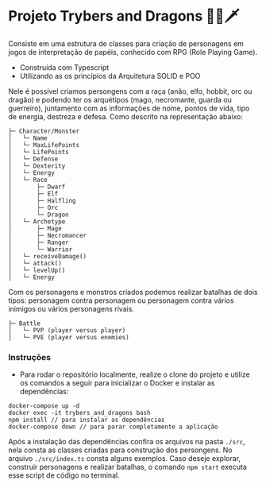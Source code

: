 # Projeto Trybers and Dragons 🏹🐲🗡

Consiste em uma estrutura de classes para criação de personagens em jogos de interpretação de papéis, conhecido com RPG (Role Playing Game).

* Construída com Typescript
* Utilizando as os princípios da Arquitetura SOLID e POO

Nele é possível criamos persongens com a raça (anão, elfo, hobbit, orc ou dragão) e podendo ter os arquétipos (mago, necromante, guarda ou guerreiro), juntamento com as informações de nome, pontos de vida, tipo de energia, destreza e defesa. Como descrito na representação abaixo:

```
├─ Character/Monster
│   └─ Name
│   └─ MaxLifePoints
│   └─ LifePoints
│   └─ Defense
│   └─ Dexterity
│   └─ Energy
│   └─ Race
│       ├─ Dwarf
│       ├─ Elf
│       ├─ Halfling
│       ├─ Orc
│       └─ Dragon
│   └─ Archetype
│       ├─ Mage
│       ├─ Necromancer
│       ├─ Ranger
│       └─ Warrior
│   └─ receiveDamage()
│   └─ attack()
│   └─ levelUp()
│   └─ Energy
```
Com os personagens e monstros criados podemos realizar batalhas de dois tipos: personagem contra personagem ou personagem contra vários inimigos ou vários personagens rivais.

```
├─ Battle
│   └─ PVP (player versus player)
│   └─ PVE (player versus enemies)
```

### Instruções

- Para rodar o repositório localmente, realize o clone do projeto e utilize os comandos a seguir para inicializar o Docker e instalar as dependências:

```
docker-compose up -d
docker exec -it trybers_and_dragons bash
npm install // para instalar as dependências
docker-compose down // para parar completamente a aplicação
```
Após a instalação das dependências confira os arquivos na pasta `./src`, nela consta as classes criadas para construção dos persongens. No arquivo `./src/index.ts` consta alguns exemplos. Caso deseje explorar, construir personagens e realizar batalhas, o comando `npm start` executa esse script de código no terminal.

